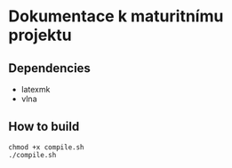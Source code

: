 # Dokumentace k maturitnímu projektu

## Dependencies

- latexmk
- vlna

## How to build

```shell
chmod +x compile.sh
./compile.sh
```
